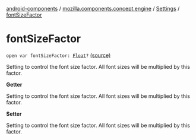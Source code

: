 [android-components](../../index.md) / [mozilla.components.concept.engine](../index.md) / [Settings](index.md) / [fontSizeFactor](./font-size-factor.md)

# fontSizeFactor

`open var fontSizeFactor: `[`Float`](https://kotlinlang.org/api/latest/jvm/stdlib/kotlin/-float/index.html)`?` [(source)](https://github.com/mozilla-mobile/android-components/blob/master/components/concept/engine/src/main/java/mozilla/components/concept/engine/Settings.kt#L171)

Setting to control the font size factor. All font sizes will be multiplied by this factor.

**Getter**

Setting to control the font size factor. All font sizes will be multiplied by this factor.

**Setter**

Setting to control the font size factor. All font sizes will be multiplied by this factor.

